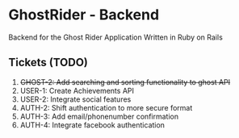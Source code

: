 # GhostRider - Backend
Backend for the Ghost Rider Application
Written in Ruby on Rails

## Tickets (TODO)
1. ~~GHOST-2: Add searching and sorting functionality to ghost API~~
2. USER-1: Create Achievements API
3. USER-2: Integrate social features 
4. AUTH-2: Shift authentication to more secure format
5. AUTH-3: Add email/phonenumber confirmation
6. AUTH-4: Integrate facebook authentication

